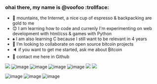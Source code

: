 ### ohai there, my name is @voofoo :trollface:

- :trident: mountains, the Internet, a nice cup of espresso & backpacking are gold to me
- :blush: I am learning how to code and currenly I'm experimenting on web development with html/css & games with Python
- :spades: I am also learning C because I still want to be relevant in 4 years
- :mushroom: I’m looking to collaborate on open source bitcoin projects
- :speaker: if you want to get me started, ask me about ₿itcoin
- :bell: contact me here in Github

<img src="https://img.shields.io/badge/Bitcoin-000000?style=for-the-badge&logo=bitcoin&logoColor=white" /> ![image](https://img.shields.io/badge/C-00599C?style=for-the-badge&logo=c&logoColor=white) ![image](https://img.shields.io/badge/Python-FFD43B?style=for-the-badge&logo=python&logoColor=blue) 
![image](https://img.shields.io/badge/HTML5-E34F26?style=for-the-badge&logo=html5&logoColor=white) ![image](https://img.shields.io/badge/CSS3-1572B6?style=for-the-badge&logo=css3&logoColor=white) <img src="https://img.shields.io/badge/freecodecamp-27273D?style=for-the-badge&logo=freecodecamp&logoColor=white" /> <img src="https://img.shields.io/badge/Godot-478CBF?style=for-the-badge&logo=GodotEngine&logoColor=white" />

![image](https://github-readme-stats.vercel.app/api?username=voofoo) ![image](https://github-readme-stats.vercel.app/api/top-langs/?username=voofoo)
![image](https://github-profile-summary-cards.vercel.app/api/cards/profile-details?username=voofoo&theme=vue) 
